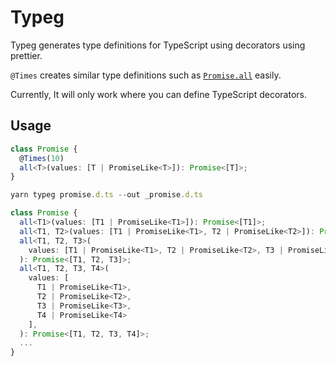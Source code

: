 # Typeg

Typeg generates type definitions for TypeScript using decorators using prettier.

`@Times` creates similar type definitions such as [`Promise.all`](https://github.com/Microsoft/TypeScript/blob/v3.2.2/lib/lib.es2015.promise.d.ts#L41) easily.

Currently, It will only work where you can define TypeScript decorators.

## Usage

```ts
class Promise {
  @Times(10)
  all<T>(values: [T | PromiseLike<T>]): Promise<[T]>;
}
```

```ts
yarn typeg promise.d.ts --out _promise.d.ts
```

```ts
class Promise {
  all<T1>(values: [T1 | PromiseLike<T1>]): Promise<[T1]>;
  all<T1, T2>(values: [T1 | PromiseLike<T1>, T2 | PromiseLike<T2>]): Promise<[T1, T2]>;
  all<T1, T2, T3>(
    values: [T1 | PromiseLike<T1>, T2 | PromiseLike<T2>, T3 | PromiseLike<T3>],
  ): Promise<[T1, T2, T3]>;
  all<T1, T2, T3, T4>(
    values: [
      T1 | PromiseLike<T1>,
      T2 | PromiseLike<T2>,
      T3 | PromiseLike<T3>,
      T4 | PromiseLike<T4>
    ],
  ): Promise<[T1, T2, T3, T4]>;
  ...
}
```
